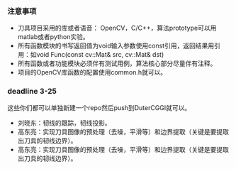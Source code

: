 ### 注意事项

* 刀具项目采用的库或者语音： OpenCV，C/C++，算法prototype可以用matlab或者python实验。
* 所有函数模块的书写返回值为void输入参数使用const引用，返回结果用引用：如void Func(const cv::Mat& src, cv::Mat& dst)
* 所有函数或者功能模块必须伴有测试用例，算法核心部分尽量伴有注释。
* 项目的OpenCV库函数的配置使用common.h就可以。
### deadline 3-25
这些你们都可以单独新建一个repo然后push到DuterCGGI就可以。
* 刘晓东：韧线的跟踪，韧线投影。
* 高东亮：实现刀具图像的预处理（去噪，平滑等）和边界提取（关键是要提取出刀具的韧线边界）。
* 高东亮：实现刀具图像的预处理（去噪，平滑等）和边界提取（关键是要提取出刀具的韧线边界）。
